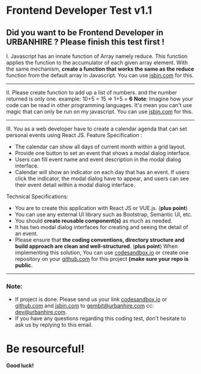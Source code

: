 # Frontend Developer Test v1.1
## Did you want to be Frontend Developer in URBANHIRE ? Please finish this test first !

I. Javascript has an innate function of Array namely reduce. This function applies the function to the accumulator of each given array element.
With the same mechanism, **create a function that works the same as the reduce** function from the default array in Javascript. 
You can use [jsbin.com](http://jsbin.com/soqizuk/2/edit?js,output) for this. 
___
II. Please create function  to add up a list of numbers. and the number returned is only one.
example: 10+5 = 15 => 1+5 = **6**
**Note**: Imagine how your code can be read in other programming languages. It's mean you can't use magic that can only be run on my javascript.
You can use [jsbin.com](http://jsbin.com/soqizuk/2/edit?js,output) for this. 
___

III. You as a web developer have to create a calendar agenda that can set personal events using React JS.
 Feature Specification :
 - The calendar can show all days of current month within a grid layout.
 - Provide one button to set an event that shows a modal dialog interface.
 - Users can fill event name and event description in the modal dialog interface.
 - Calendar will show an indicator on each day that has an event. If users click the indicator, the modal dialog have to appear, and users can see their event detail within a modal dialog interface.
 
 Technical Specifications:
 - You are to create this application with React JS or VUE.js. (**plus point**) 
 - You can use any external UI library such as Bootstrap, Semantic UI, etc.
 - You should **create reusable component(s)** as much as needed.
 - It has two modal dialog interfaces for creating and seeing the detail of an event.
 - Please ensure that **the coding conventions, directory structure and build approach are clean and well-structured**. (**plus point**)
 When implementing this solution, You can use [codesandbox.io](https://codesandbox.io/) or create one repository on your [github.com](https://github.com/) for this project  **(make sure your repo is public**. 

___
### Note:
-   If project is done. Please send us your link  [codesandbox.io](https://codesandbox.io/)  or  [github.com](https://github.com/) and [jsbin.com](http://jsbin.com) to  [gembit@urbanhire.com](mailto:gembit@urbanhire.com)  cc:  [dev@urbanhire.com](mailto:dev@urbanhire.com).
- If you have any questions regarding this coding test, don't hesitate to ask us by replying to this email.

# Be resourceful!
**Good luck!**
